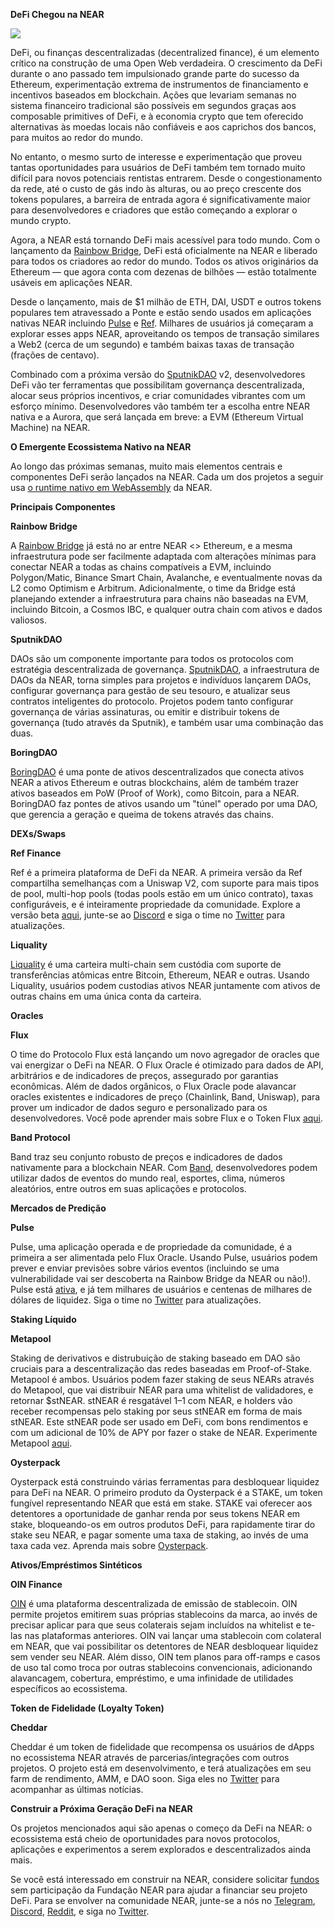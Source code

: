 **DeFi Chegou na NEAR**

![](https://miro.medium.com/max/2800/0*5OloS0yrKHLbWTrF)

DeFi, ou finanças descentralizadas (decentralized finance), é um elemento crítico na construção de uma Open Web verdadeira. O crescimento da DeFi durante o ano passado tem impulsionado grande parte do sucesso da Ethereum, experimentação extrema de instrumentos de financiamento e incentivos baseados em blockchain. Ações que levariam semanas no sistema financeiro tradicional são possíveis em segundos graças aos composable primitives of DeFi, e à economia crypto que tem oferecido alternativas às moedas locais não confiáveis e aos caprichos dos bancos, para muitos ao redor do mundo.

No entanto, o mesmo surto de interesse e experimentação que proveu tantas oportunidades para usuários de DeFi também tem tornado muito difícil para novos potenciais rentistas entrarem. Desde o congestionamento da rede, até o custo de gás indo às alturas, ou ao preço crescente dos tokens populares, a barreira de entrada agora é significativamente maior para desenvolvedores e criadores que estão começando a explorar o mundo crypto.

Agora, a NEAR está tornando DeFi mais acessível para todo mundo. Com o lançamento da [Rainbow Bridge](https://near.org/blog/the-rainbow-bridge-is-live/), DeFi está oficialmente na NEAR e liberado para todos os criadores ao redor do mundo. Todos os ativos originários da Ethereum — que agora conta com dezenas de bilhões — estão totalmente usáveis em aplicações NEAR.

Desde o lançamento, mais de $1 milhão de ETH, DAI, USDT e outros tokens populares tem atravessado a Ponte e estão sendo usados em aplicações nativas NEAR incluindo [Pulse](https://pulsemarket.eth.link/#!/) e [Ref](https://app.ref.finance/). Milhares de usuários já começaram a explorar esses apps NEAR, aproveitando os tempos de transação similares a Web2 (cerca de um segundo) e também baixas taxas de transação (frações de centavo).

Combinado com a próxima versão do [SputnikDAO](https://sputnik.fund) v2, desenvolvedores DeFi vão ter ferramentas que possibilitam governança descentralizada, alocar seus próprios incentivos, e criar comunidades vibrantes com um esforço mínimo. Desenvolvedores vão também ter a escolha entre NEAR nativa e a Aurora, que será lançada em breve: a EVM (Ethereum Virtual Machine) na NEAR.

**O Emergente Ecossistema Nativo na NEAR**

Ao longo das próximas semanas, muito mais elementos centrais e componentes DeFi serão lançados na NEAR. Cada um dos projetos a seguir usa [o runtime nativo em WebAssembly](https://docs.near.org/docs/develop/contracts/overview) da NEAR.

**Principais Componentes**

**Rainbow Bridge**

A [Rainbow Bridge](https://ethereum.bridgetonear.org/) já está no ar entre NEAR <> Ethereum, e a mesma infraestrutura pode ser facilmente adaptada com alterações mínimas para conectar NEAR a todas as chains compatíveis a EVM, incluindo Polygon/Matic, Binance Smart Chain, Avalanche, e eventualmente novas da L2 como Optimism e Arbitrum. Adicionalmente, o time da Bridge está planejando extender a infraestrutura para chains não baseadas na EVM, incluindo Bitcoin, a Cosmos IBC, e qualquer outra chain com ativos e dados valiosos.

**SputnikDAO**

DAOs são um componente importante para todos os protocolos com estratégia descentralizada de governança. [SputnikDAO](https://sputnik.fund), a infraestrutura de DAOs da NEAR, torna simples para projetos e indivíduos lançarem DAOs, configurar governança para gestão de seu tesouro, e atualizar seus contratos inteligentes do protocolo. Projetos podem tanto configurar governança de várias assinaturas, ou emitir e distribuir tokens de governança (tudo através da Sputnik), e também usar uma combinação das duas.

**BoringDAO**

[BoringDAO](https://boringdao.com) é uma ponte de ativos descentralizados que conecta ativos NEAR a ativos Ethereum e outras blockchains, além de também trazer ativos baseados em PoW (Proof of Work), como Bitcoin, para a NEAR. BoringDAO faz pontes de ativos usando um "túnel" operado por uma DAO, que gerencia a geração e queima de tokens através das chains.

**DEXs/Swaps**

**Ref Finance**

Ref é a primeira plataforma de DeFi da NEAR. A primeira versão da Ref compartilha semelhanças com a Uniswap V2, com suporte para mais tipos de pool, multi-hop pools (todas pools estão em um único contrato), taxas configuráveis, e é inteiramente propriedade da comunidade. Explore a versão beta [aqui](https://app.ref.finance), junte-se ao [Discord](https://discord.gg/uKSXEMYG) e siga o time no [Twitter](https://twitter.com/finance_ref) para atualizações.

**Liquality**

[Liquality](https://liquality.io/) é uma carteira multi-chain sem custódia com suporte de transferências atômicas entre Bitcoin, Ethereum, NEAR e outras. Usando Liquality, usuários podem custodias ativos NEAR juntamente com ativos de outras chains em uma única conta da carteira.

**Oracles**

**Flux**

O time do Protocolo Flux está lançando um novo agregador de oracles que vai energizar o DeFi na NEAR. O Flux Oracle é otimizado para dados de API, arbitrários e de indicadores de preços, assegurado por garantias econômicas. Além de dados orgânicos, o Flux Oracle pode alavancar oracles existentes e indicadores de preço (Chainlink, Band, Uniswap), para prover um indicador de dados seguro e personalizado para os desenvolvedores. Você pode aprender mais sobre Flux e o Token Flux [aqui](https://fluxprotocol.org).

**Band Protocol**

Band traz seu conjunto robusto de preços e indicadores de dados nativamente para a blockchain NEAR. Com [Band](https://bandprotocol.com/), desenvolvedores podem utilizar dados de eventos do mundo real, esportes, clima, números aleatórios, entre outros em suas aplicações e protocolos.

**Mercados de Predição**

**Pulse**

Pulse, uma aplicação operada e de propriedade da comunidade, é a primeira a ser alimentada pelo Flux Oracle. Usando Pulse, usuários podem prever e enviar previsões sobre vários eventos (incluindo se uma vulnerabilidade vai ser descoberta na Rainbow Bridge da NEAR ou não!). Pulse está [ativa](https://pulsemarket.eth.link/), e já tem milhares de usuários e centenas de milhares de dólares de liquidez. Siga o time no [Twitter](https://twitter.com/pulsemarkets) para atualizações.

**Staking Líquido**

**Metapool**

Staking de derivativos e distrubuição de staking baseado em DAO são cruciais para a descentralização das redes baseadas em Proof-of-Stake. Metapool é ambos. Usuários podem fazer staking de seus NEARs através do Metapool, que vai distribuir NEAR para uma whitelist de validadores, e retornar $stNEAR. stNEAR é resgatável 1–1 com NEAR, e holders vão receber recompensas pelo staking por seus stNEAR em forma de mais stNEAR. Este stNEAR pode ser usado em DeFi, com bons rendimentos e com um adicional de 10% de APY por fazer o stake de NEAR. Experimente Metapool [aqui](https://www.narwallets.com/dapp/testnet/meta/).

**Oysterpack**

Oysterpack está construindo várias ferramentas para desbloquear liquidez para DeFi na NEAR. O primeiro produto da Oysterpack é a STAKE, um token fungível representando NEAR que está em stake. STAKE vai oferecer aos detentores a oportunidade de ganhar renda por seus tokens NEAR em stake, bloqueando-os em outros produtos DeFi, para rapidamente tirar do stake seu NEAR, e pagar somente uma taxa de staking, ao invés de uma taxa cada vez. Aprenda mais sobre [Oysterpack](https://twitter.com/OysterPack).

**Ativos/Empréstimos Sintéticos**

**OIN Finance**

[OIN](https://oin.finance/) é uma plataforma descentralizada de emissão de stablecoin. OIN permite projetos emitirem suas próprias stablecoins da marca, ao invés de precisar aplicar para que seus colaterais sejam incluídos na whitelist e te-las nas plataformas anteriores. OIN vai lançar uma stablecoin com colateral em NEAR, que vai possibilitar os detentores de NEAR desbloquear liquidez sem vender seu NEAR. Além disso, OIN tem planos para off-ramps e casos de uso tal como troca por outras stablecoins convencionais, adicionando alavancagem, cobertura, empréstimo, e uma infinidade de utilidades específicos ao ecossistema.

**Token de Fidelidade (Loyalty Token)**

**Cheddar**

Cheddar é um token de fidelidade que recompensa os usuários de dApps no ecossistema NEAR através de parcerias/integrações com outros projetos. O projeto está em desenvolvimento, e terá atualizações em seu farm de rendimento, AMM, e DAO soon. Siga eles no [Twitter](https://twitter.com/CheddarFi) para acompanhar as últimas notícias.

**Construir a Próxima Geração DeFi na NEAR**

Os projetos mencionados aqui são apenas o começo da DeFi na NEAR: o ecossistema está cheio de oportunidades para novos protocolos, aplicações e experimentos a serem explorados e descentralizados ainda mais.

Se você está interessado em construir na NEAR, considere solicitar [fundos](https://near.org/grants) sem participação da Fundação NEAR para ajudar a financiar seu projeto DeFi. Para se envolver na comunidade NEAR, junte-se a nós no [Telegram](https://docs.google.com/spreadsheets/u/0/d/1o-0jGrXKxZEdPBDkg-ydjJ0D8RUVFVP2vUzij87xWFg/edit), [Discord](https://near.chat), [Reddit](https://www.reddit.com/r/nearprotocol/), e siga no [Twitter](https://twitter.com/NEAR_Blockchain).
